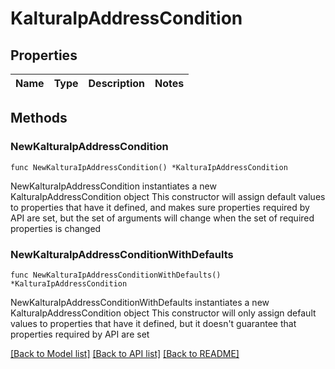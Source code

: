 # KalturaIpAddressCondition

## Properties

Name | Type | Description | Notes
------------ | ------------- | ------------- | -------------

## Methods

### NewKalturaIpAddressCondition

`func NewKalturaIpAddressCondition() *KalturaIpAddressCondition`

NewKalturaIpAddressCondition instantiates a new KalturaIpAddressCondition object
This constructor will assign default values to properties that have it defined,
and makes sure properties required by API are set, but the set of arguments
will change when the set of required properties is changed

### NewKalturaIpAddressConditionWithDefaults

`func NewKalturaIpAddressConditionWithDefaults() *KalturaIpAddressCondition`

NewKalturaIpAddressConditionWithDefaults instantiates a new KalturaIpAddressCondition object
This constructor will only assign default values to properties that have it defined,
but it doesn't guarantee that properties required by API are set


[[Back to Model list]](../README.md#documentation-for-models) [[Back to API list]](../README.md#documentation-for-api-endpoints) [[Back to README]](../README.md)


